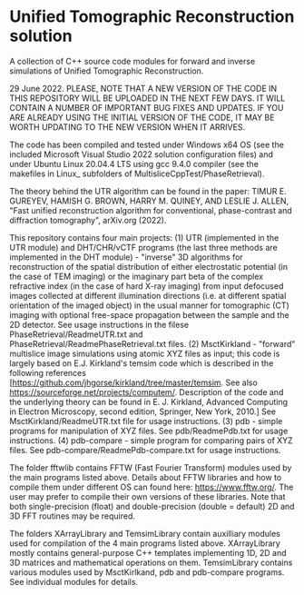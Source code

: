 # Unified Tomographic Reconstruction solution
A collection of C++ source code modules for forward and inverse simulations of Unified Tomographic Reconstruction.

29 June 2022. PLEASE, NOTE THAT A NEW VERSION OF THE CODE IN THIS REPOSITORY WILL BE UPLOADED IN THE NEXT FEW DAYS. IT WILL CONTAIN A NUMBER OF IMPORTANT BUG FIXES AND UPDATES. IF YOU ARE ALREADY USING THE INITIAL VERSION OF THE CODE, IT MAY BE WORTH UPDATING TO THE NEW VERSION WHEN IT ARRIVES.

The code has been compiled and tested under Windows x64 OS (see the included Microsoft Visual Studio 2022 solution configuration files) and under Ubuntu Linux 20.04.4 LTS using gcc 9.4.0 compiler (see the makefiles in Linux_ subfolders of MultisliceCppTest/PhaseRetrieval).

The theory behind the UTR algorithm can be found in the paper: TIMUR E. GUREYEV, HAMISH G. BROWN, HARRY M. QUINEY, AND LESLIE J. ALLEN, "Fast unified reconstruction algorithm for conventional, phase-contrast and diffraction tomography", arXiv.org (2022).

This repository contains four main projects: 
(1) UTR (implemented in the UTR module) and DHT/CHR/vCTF programs (the last three methods are implemented in the DHT module) - "inverse" 3D algorithms for reconstruction of the spatial distribution of either electrostatic potential (in the case of TEM imaging) or the imaginary part beta of the complex refractive index (in the case of hard X-ray imaging) from input defocused images collected at different illumination directions (i.e. at different spatial orientation of the imaged object) in the usual manner for tomographic (CT) imaging with optional free-space propagation between the sample and the 2D detector. See usage instructions in the filese PhaseRetrieval/ReadmeUTR.txt and PhaseRetrieval/ReadmePhaseRetrieval.txt files.
(2) MsctKirkland - "forward" multislice image simulations using atomic XYZ files as input; this code is largely based on E.J. Kirkland's temsim code which is described in the following references [https://github.com/jhgorse/kirkland/tree/master/temsim. See also https://sourceforge.net/projects/computem/. 
Description of the code and the underlying theory can be found in E. J. Kirkland, Advanced  Computing in Electron Microscopy, second edition, Springer, New York, 2010.] 
See MsctKirkland/ReadmeUTR.txt file for usage instructions.
(3) pdb - simple programs for manipulation of XYZ files. See pdb/ReadmePdb.txt for usage instructions.
(4) pdb-compare - simple program for comparing pairs of XYZ files. See pdb-compare/ReadmePdb-compare.txt for usage instructions.

The folder fftwlib contains FFTW (Fast Fourier Transform) modules used by the main programs listed above. Details about FFTW libraries and how to compile them under different OS can found here: https://www.fftw.org/. The user may prefer to compile their own versions of these libraries. Note that both single-precision (float) and double-precision (double = default) 2D and 3D FFT routines may be required.

The folders XArrayLibrary and TemsimLibrary contain auxilliary modules used for compilation of the 4 main programs listed above. XArrayLibrary mostly contains general-purpose C++ templates implementing 1D, 2D and 3D matrices and mathematical operations on them. TemsimLibrary contains various modules used by MsctKirlkand, pdb and pdb-compare programs. See individual modules for details.
